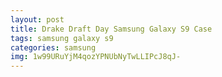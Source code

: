 ```yaml
---
layout: post
title: Drake Draft Day Samsung Galaxy S9 Case
tags: samsung galaxy s9
categories: samsung
img: 1w99URuYjM4qozYPNUbNyTwLLIPcJ8qJ-
---
```

